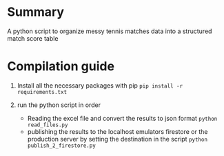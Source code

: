 # Summary 
A python script to organize messy tennis matches data into a structured match score table 

# Compilation guide 

1. Install all the necessary packages with pip
`pip install -r requirements.txt`

2. run the python script in order 
    - Reading the excel file and convert the results to json format 
    ` python read_files.py `
    - publishing the results to the localhost emulators firestore or the production server by 
    setting the destination in the script 
    ` python publish_2_firestore.py `